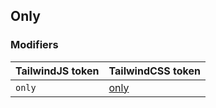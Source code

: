 ## Only


### Modifiers

| TailwindJS token | TailwindCSS token |
| ----- | ----- |
| `only` | [only](https://tailwindcss.com/docs/hover-focus-and-other-states#only) |